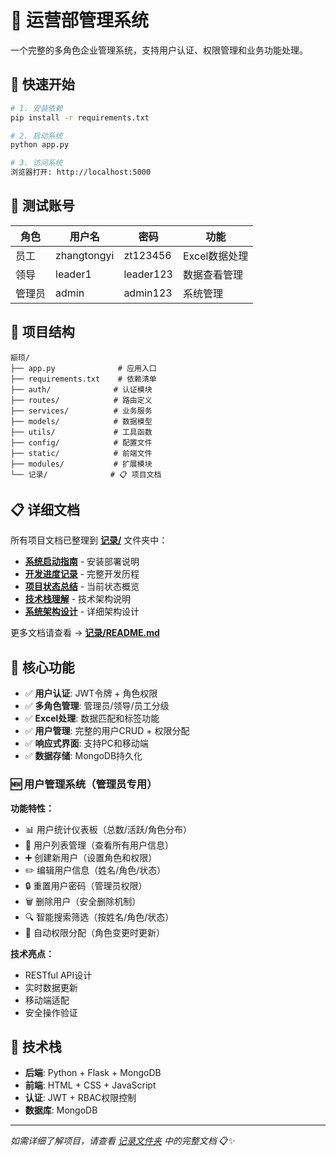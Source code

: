 # 🏢 运营部管理系统

一个完整的多角色企业管理系统，支持用户认证、权限管理和业务功能处理。

## 🚀 快速开始

```bash
# 1. 安装依赖
pip install -r requirements.txt

# 2. 启动系统
python app.py

# 3. 访问系统
浏览器打开: http://localhost:5000
```

## 👤 测试账号

| 角色 | 用户名 | 密码 | 功能 |
|------|--------|------|------|
| 员工 | zhangtongyi | zt123456 | Excel数据处理 |
| 领导 | leader1 | leader123 | 数据查看管理 |
| 管理员 | admin | admin123 | 系统管理 |

## 📁 项目结构

```
颛顼/
├── app.py              # 应用入口
├── requirements.txt    # 依赖清单
├── auth/              # 认证模块
├── routes/            # 路由定义
├── services/          # 业务服务
├── models/            # 数据模型
├── utils/             # 工具函数
├── config/            # 配置文件
├── static/            # 前端文件
├── modules/           # 扩展模块
└── 记录/              # 📋 项目文档
```

## 📋 详细文档

所有项目文档已整理到 **[记录/](./记录/)** 文件夹中：

- **[系统启动指南](./记录/系统启动指南.md)** - 安装部署说明
- **[开发进度记录](./记录/开发进度记录.md)** - 完整开发历程  
- **[项目状态总结](./记录/项目状态总结.md)** - 当前状态概览
- **[技术栈理解](./记录/技术栈理解.md)** - 技术架构说明
- **[系统架构设计](./记录/系统架构设计.md)** - 详细架构设计

更多文档请查看 → **[记录/README.md](./记录/README.md)**

## 🎯 核心功能

- ✅ **用户认证**: JWT令牌 + 角色权限
- ✅ **多角色管理**: 管理员/领导/员工分级
- ✅ **Excel处理**: 数据匹配和标签功能
- ✅ **用户管理**: 完整的用户CRUD + 权限分配
- ✅ **响应式界面**: 支持PC和移动端
- ✅ **数据存储**: MongoDB持久化

### 🆕 用户管理系统（管理员专用）

**功能特性：**
- 📊 用户统计仪表板（总数/活跃/角色分布）
- 👥 用户列表管理（查看所有用户信息）  
- ➕ 创建新用户（设置角色和权限）
- ✏️ 编辑用户信息（姓名/角色/状态）
- 🔒 重置用户密码（管理员权限）
- 🗑️ 删除用户（安全删除机制）
- 🔍 智能搜索筛选（按姓名/角色/状态）
- 🎯 自动权限分配（角色变更时更新）

**技术亮点：**
- RESTful API设计
- 实时数据更新
- 移动端适配
- 安全操作验证

## 🔧 技术栈

- **后端**: Python + Flask + MongoDB
- **前端**: HTML + CSS + JavaScript  
- **认证**: JWT + RBAC权限控制
- **数据库**: MongoDB

---

*如需详细了解项目，请查看 [记录文件夹](./记录/) 中的完整文档* 📋✨ 